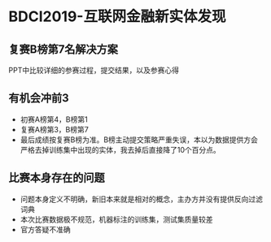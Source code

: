 # BDCI2019-互联网金融新实体发现

## 复赛B榜第7名解决方案
PPT中比较详细的参赛过程，提交结果，以及参赛心得
## 有机会冲前3
- 初赛A榜第4，B榜第1
- 复赛A榜第3，B榜第7
- 最后成绩按复赛B榜为准。B榜主动提交策略严重失误，本以为数据提供方会严格去掉训练集中出现的实体，我去掉后直接降了10个百分点。
## 比赛本身存在的问题
- 问题本身定义不明确，新旧本来就是相对的概念，主办方并没有提供反向过滤词典
- 本次比赛数据极不规范，机器标注的训练集，测试集质量较差
- 官方答疑不准确
